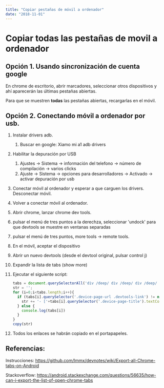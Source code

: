 ```yaml
---
title: "Copiar pestañas de móvil a ordenador"
date: "2018-11-01"
---
```


# Copiar todas las pestañas de movil a ordenador

## Opción 1. Usando sincronización de cuenta google

En chrome de escritorio, abrir marcadores, seleccionar otros dispositivos y ahí aparecerán las últimas pestañas abiertas.

Para que se muestren **todas** las pestañas abiertas, recargarlas en el móvil.

## Opción 2. Conectando móvil a ordenador por usb.

1. Instalar drivers adb.

   1. Buscar en google: Xiamo mi a1 adb drivers

2. Habilitar la depuración por USB

   1. Ajustes -> Sistema -> información del telefono -> número de compilación -> varios clicks
   2. Ajuste -> Sistema -> opciones para desarrolladores -> Activado -> activar depuración por usb

3. Conectar móvil al ordenador y esperar a que carguen los drivers. Desconectar móvil.

4. Volver a conectar móvil al ordenador.

5. Abrir chrome, lanzar chrome dev tools. 

6.  pulsar el menú de tres puntos a la derechza, seleccionar 'undock' para que devtools se muestre en ventanas separadas

7. pulsar el menú de tres puntos, more tools -> remote tools. 

8. En el móvil, aceptar el dispositivo 

9. Abrir un nuevo devtools (desde el devtool original, pulsar control j)

10. Expandir la lista de tabs (show more)

11. Ejecutar el siguiente script:

    ```javascript
    tabs = document.querySelectorAll('div /deep/ div /deep/ div /deep/ div /deep/ div /deep/ .device-page-list .vbox')
    str = '';
    for (i=0;i<tabs.length;i++){
      if (tabs[i].querySelector('.device-page-url .devtools-link') != null){
        str += '- ['+tabs[i].querySelector('.device-page-title').textContent + '](' + tabs[i].querySelector('.device-page-url .devtools-link').attributes.href.value +')\n'
      } else {
        console.log(tabs[i])
      }
    }
    copy(str)
    ```

12. Todos los enlaces se habrán copiado en el portapapeles.



## Referencias:

Instrucciones: https://github.com/lmmx/devnotes/wiki/Export-all-Chrome-tabs-on-Android

Stackoverflow: https://android.stackexchange.com/questions/56635/how-can-i-export-the-list-of-open-chrome-tabs

